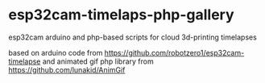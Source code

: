 # esp32cam-timelaps-php-gallery
esp32cam arduino and php-based scripts for cloud 3d-printing timelapses

based on arduino code from https://github.com/robotzero1/esp32cam-timelapse and animated gif php library from https://github.com/lunakid/AnimGif
